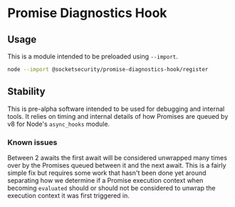 # Promise Diagnostics Hook

## Usage

This is a module intended to be preloaded using `--import`.

```sh
node --import @socketsecurity/promise-diagnostics-hook/register
```

## Stability

This is pre-alpha software intended to be used for debugging and internal tools. It relies on timing and internal details of how Promises are queued by v8 for Node's `async_hooks` module.

### Known issues

Between 2 awaits the first await will be considered unwrapped many times over by the Promises queued between it and the next await. This is a fairly simple fix but requires some work that hasn't been done yet around separating how we determine if a Promise execution context when becoming `evaluated` should or should not be considered to unwrap the execution context it was first triggered in.
